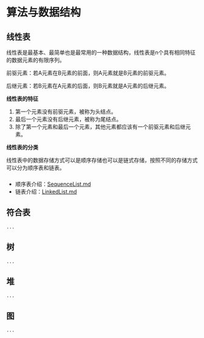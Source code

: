 # 算法与数据结构

## 线性表

线性表是最基本、最简单也是最常用的一种数据结构，线性表是n个具有相同特征的数据元素的有限序列。
    
前驱元素：若A元素在B元素的前面，则A元素就是B元素的前驱元素。
    
后继元素：若B元素在A元素的后面，则B元素就是A元素的后继元素。

**线性表的特征**
1. 第一个元素没有前驱元素，被称为头结点。
2. 最后一个元素没有后继元素，被称为尾结点。
3. 除了第一个元素和最后一个元素，其他元素都应该有一个前驱元素和后继元素。

**线性表的分类**

线性表中的数据存储方式可以是顺序存储也可以是链式存储，按照不同的存储方式可以分为顺序表和链表。

### 
- 顺序表介绍：[SequenceList.md](https://github.com/QiufengXtong/data-structure/blob/master/docs/linear/SequenceList.md)
- 链表介绍：[LinkedList.md](https://github.com/QiufengXtong/data-structure/blob/master/docs/linear/UnidirectionLinkedList.md)
## 符合表
    ...
## 树
    ...
## 堆
    ...
## 图
    ...

